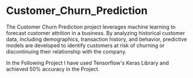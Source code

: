 # Customer_Churn_Prediction
  The Customer Churn Prediction project leverages machine learning to forecast customer attrition in a business. By analyzing historical customer data, including demographics, transaction history, and behavior, predictive models are developed to identify customers at risk of churning or discontinuing their relationship with the company. 

  In the Following Project I have used Tensorflow's Keras Library and achieved 50% accuracy in the Project.
